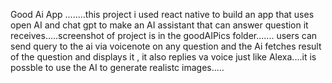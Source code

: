 Good Ai App ........this project i used react native to build an app that uses open AI and chat gpt to make an AI assistant that can answer question it receives.....screenshot of project is in the goodAIPics folder....... users can send query to the ai via voicenote on any question and the Ai fetches result of the question and displays it , it also replies va voice just like Alexa....it is possble to use the AI to generate realistc images.....